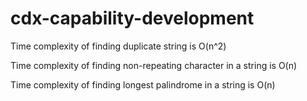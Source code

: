 # cdx-capability-development

Time complexity of finding duplicate string is O(n^2)

Time complexity of finding non-repeating character in a string is O(n)

Time complexity of finding longest palindrome in a string is O(n)
